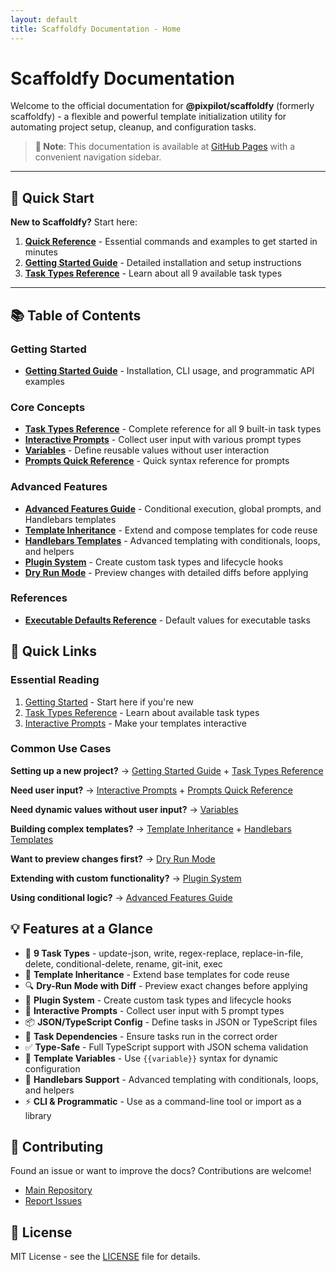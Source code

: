 ```yaml
---
layout: default
title: Scaffoldfy Documentation - Home
---
```


# Scaffoldfy Documentation

Welcome to the official documentation for **@pixpilot/scaffoldfy** (formerly scaffoldfy) - a flexible and powerful template initialization utility for automating project setup, cleanup, and configuration tasks.

> **📝 Note**: This documentation is available at [GitHub Pages](https://pixpilot.github.io/scaffoldfy/) with a convenient navigation sidebar.

---

## 🚀 Quick Start

**New to Scaffoldfy?** Start here:

1. **[Quick Reference](QUICK_REFERENCE.html)** - Essential commands and examples to get started in minutes
2. **[Getting Started Guide](GETTING_STARTED.html)** - Detailed installation and setup instructions
3. **[Task Types Reference](TASK_TYPES.html)** - Learn about all 9 available task types

---

## 📚 Table of Contents

### Getting Started

- **[Getting Started Guide](GETTING_STARTED.md)** - Installation, CLI usage, and programmatic API examples

### Core Concepts

- **[Task Types Reference](TASK_TYPES.md)** - Complete reference for all 9 built-in task types
- **[Interactive Prompts](PROMPTS.md)** - Collect user input with various prompt types
- **[Variables](VARIABLES.md)** - Define reusable values without user interaction
- **[Prompts Quick Reference](PROMPTS_QUICK_REFERENCE.md)** - Quick syntax reference for prompts

### Advanced Features

- **[Advanced Features Guide](FEATURES.md)** - Conditional execution, global prompts, and Handlebars templates
- **[Template Inheritance](TEMPLATE_INHERITANCE.md)** - Extend and compose templates for code reuse
- **[Handlebars Templates](HANDLEBARS_TEMPLATES.md)** - Advanced templating with conditionals, loops, and helpers
- **[Plugin System](PLUGINS.md)** - Create custom task types and lifecycle hooks
- **[Dry Run Mode](DRY_RUN.md)** - Preview changes with detailed diffs before applying

### References

- **[Executable Defaults Reference](EXECUTABLE_DEFAULTS_REFERENCE.md)** - Default values for executable tasks

## 🚀 Quick Links

### Essential Reading

1. [Getting Started](GETTING_STARTED.md) - Start here if you're new
2. [Task Types Reference](TASK_TYPES.md) - Learn about available task types
3. [Interactive Prompts](PROMPTS.md) - Make your templates interactive

### Common Use Cases

**Setting up a new project?**
→ [Getting Started Guide](GETTING_STARTED.md) + [Task Types Reference](TASK_TYPES.md)

**Need user input?**
→ [Interactive Prompts](PROMPTS.md) + [Prompts Quick Reference](PROMPTS_QUICK_REFERENCE.md)

**Need dynamic values without user input?**
→ [Variables](VARIABLES.md)

**Building complex templates?**
→ [Template Inheritance](TEMPLATE_INHERITANCE.md) + [Handlebars Templates](HANDLEBARS_TEMPLATES.md)

**Want to preview changes first?**
→ [Dry Run Mode](DRY_RUN.md)

**Extending with custom functionality?**
→ [Plugin System](PLUGINS.md)

**Using conditional logic?**
→ [Advanced Features Guide](FEATURES.md)

## 💡 Features at a Glance

- 🔄 **9 Task Types** - update-json, write, regex-replace, replace-in-file, delete, conditional-delete, rename, git-init, exec
- 🧩 **Template Inheritance** - Extend base templates for code reuse
- 🔍 **Dry-Run Mode with Diff** - Preview exact changes before applying
- 🔌 **Plugin System** - Create custom task types and lifecycle hooks
- 💬 **Interactive Prompts** - Collect user input with 5 prompt types
- 📦 **JSON/TypeScript Config** - Define tasks in JSON or TypeScript files
- 🔗 **Task Dependencies** - Ensure tasks run in the correct order
- ✅ **Type-Safe** - Full TypeScript support with JSON schema validation
- 🎯 **Template Variables** - Use `{{variable}}` syntax for dynamic configuration
- 📝 **Handlebars Support** - Advanced templating with conditionals, loops, and helpers
- ⚡ **CLI & Programmatic** - Use as a command-line tool or import as a library

## 🤝 Contributing

Found an issue or want to improve the docs? Contributions are welcome!

- [Main Repository](https://github.com/pixpilot/scaffoldfy)
- [Report Issues](https://github.com/pixpilot/scaffoldfy/issues)

## 📄 License

MIT License - see the [LICENSE](../LICENSE) file for details.
